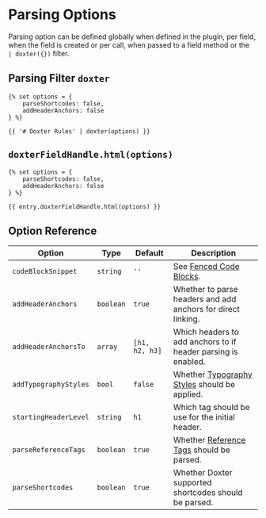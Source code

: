 # Parsing Options
Parsing option can be defined globally when defined in the plugin, per field, when the field is created or per call, when passed to a field method or the ` | doxter({})` filter.

## Parsing Filter `doxter`

```twig
{% set options = {
    parseShortcodes: false,
    addHeaderAnchors: false
} %}

{{ '# Doxter Rules' | doxter(options) }}
```

## `doxterFieldHandle.html(options)`

```twig
{% set options = {
    parseShortcodes: false,
    addHeaderAnchors: false
} %}

{{ entry.doxterFieldHandle.html(options) }}
```

## Option Reference
| Option | Type | Default | Description
| - | - | - | -
| `codeBlockSnippet` | `string` | `''` | See [Fenced Code Blocks](#code-blocks).
| `addHeaderAnchors` | `boolean` | `true` | Whether to parse headers and add anchors for direct linking.
| `addHeaderAnchorsTo` | `array` | `[h1, h2, h3]` | Which headers to add anchors to if header parsing is enabled.
| `addTypographyStyles` | `bool` | `false` | Whether [Typography Styles](#typography) should be applied.
| `startingHeaderLevel` | `string` | `h1` | Which tag should be use for the initial header.
| `parseReferenceTags` | `boolean` | `true` | Whether [Reference Tags](#reference-tags) should be parsed.
| `parseShortcodes` | `boolean` | `true` | Whether Doxter supported shortcodes should be parsed.
